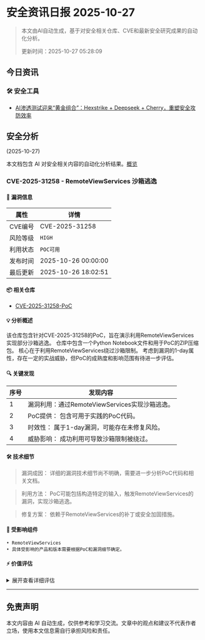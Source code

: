 
# 安全资讯日报 2025-10-27

> 本文由AI自动生成，基于对安全相关仓库、CVE和最新安全研究成果的自动化分析。
> 
> 更新时间：2025-10-27 05:28:09

<!-- more -->

## 今日资讯

### 🛠️ 安全工具

* [AI渗透测试迎来“黄金组合”：Hexstrike + Deepseek + Cherry，重塑安全攻防效率](https://mp.weixin.qq.com/s?__biz=MzkyNzQ1NjI4OA==&mid=2247484861&idx=1&sn=db499a1599115b00873cd46221d9b64a)

## 安全分析
(2025-10-27)

本文档包含 AI 对安全相关内容的自动化分析结果。[概览](https://blog.897010.xyz/c/today)


### CVE-2025-31258 - RemoteViewServices 沙箱逃逸

#### 📌 漏洞信息

| 属性 | 详情 |
|------|------|
| CVE编号 | CVE-2025-31258 |
| 风险等级 | `HIGH` |
| 利用状态 | `POC可用` |
| 发布时间 | 2025-10-26 00:00:00 |
| 最后更新 | 2025-10-26 18:02:51 |

#### 📦 相关仓库

- [CVE-2025-31258-PoC](https://github.com/sureshkumarsat/CVE-2025-31258-PoC)

#### 💡 分析概述

该仓库包含针对CVE-2025-31258的PoC，旨在演示利用RemoteViewServices实现部分沙箱逃逸。 仓库中包含一个Python Notebook文件和用于PoC的ZIP压缩包。 核心在于利用RemoteViewServices绕过沙箱限制。 考虑到漏洞的1-day属性，存在一定的实战威胁，但PoC的成熟度和影响范围有待进一步评估。

#### 🔍 关键发现

| 序号 | 发现内容 |
|------|----------|
| 1 | 漏洞利用：通过RemoteViewServices实现沙箱逃逸。 |
| 2 | PoC提供： 包含可用于实践的PoC代码。 |
| 3 | 时效性： 属于1-day漏洞，可能存在未修复风险。 |
| 4 | 威胁影响： 成功利用可导致沙箱限制被绕过。 |

#### 🛠️ 技术细节

> 漏洞成因： 详细的漏洞技术细节尚不明确，需要进一步分析PoC代码和相关文档。

> 利用方法： PoC可能包括构造特定的输入，触发RemoteViewServices的漏洞，实现沙箱逃逸。

> 修复方案： 依赖于RemoteViewServices的补丁或安全加固措施。


#### 🎯 受影响组件

```
• RemoteViewServices
• 具体受影响的产品和版本需要根据PoC和漏洞细节确定。
```

#### ⚡ 价值评估

<details>
<summary>展开查看详细评估</summary>

该漏洞为1-day，且提供了PoC，虽然具体危害和影响范围未知，但绕过沙箱的潜力使其具有较高的威胁价值。
</details>

---


## 免责声明
本文内容由 AI 自动生成，仅供参考和学习交流。文章中的观点和建议不代表作者立场，使用本文信息需自行承担风险和责任。
